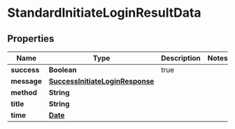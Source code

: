 
# StandardInitiateLoginResultData

## Properties
Name | Type | Description | Notes
------------ | ------------- | ------------- | -------------
**success** | **Boolean** | true | 
**message** | [**SuccessInitiateLoginResponse**](SuccessInitiateLoginResponse.md) |  | 
**method** | **String** |  | 
**title** | **String** |  | 
**time** | [**Date**](Date.md) |  | 



